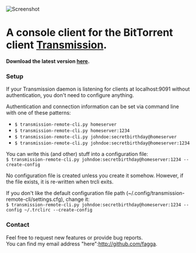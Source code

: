 ![Screenshot](http://cloud.github.com/downloads/fagga/transmission-remote-cli/screenshot.png "Screenshot")

# A console client for the BitTorrent client [Transmission](http://www.transmissionbt.com/ "Transmission Homepage").

**Download the latest version [here](http://github.com/fagga/transmission-remote-cli/raw/master/transmission-remote-cli.py).**

### Setup
If your Transmission daemon is listening for clients at localhost:9091 without
authentication, you don't need to configure anything.

Authentication and connection information can be set via command line with one
of these patterns:  
- `$ transmission-remote-cli.py homeserver`  
- `$ transmission-remote-cli.py homeserver:1234`  
- `$ transmission-remote-cli.py johndoe:secretbirthday@homeserver`  
- `$ transmission-remote-cli.py johndoe:secretbirthday@homeserver:1234`  

You can write this (and other) stuff into a configuration file:  
`$ transmission-remote-cli.py johndoe:secretbirthday@homeserver:1234 --create-config`  

No configuration file is created unless you create it somehow. However, if the
file exists, it is re-written when trcli exits.

If you don't like the default configuration file path
(~/.config/transmission-remote-cli/settings.cfg), change it:  
`$ transmission-remote-cli.py johndoe:secretbirthday@homeserver:1234 --config ~/.trclirc --create-config`
  
  
  
### Contact
Feel free to request new features or provide bug reports.  
You can find my email address "here":http://github.com/fagga.
